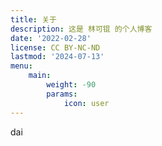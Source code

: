 ```yaml
---
title: 关于
description: 这是 林可锟 的个人博客
date: '2022-02-28'
license: CC BY-NC-ND
lastmod: '2024-07-13'
menu:
    main: 
        weight: -90
        params:
            icon: user
---
```


dai
